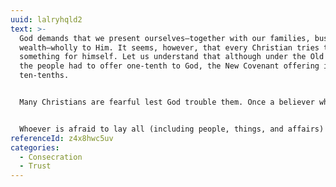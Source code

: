 ```yaml
---
uuid: lalryhqld2
text: >-
  God demands that we present ourselves—together with our families, business and
  wealth—wholly to Him. It seems, however, that every Christian tries to retain
  something for himself. Let us understand that although under the Old Covenant
  the people had to offer one-tenth to God, the New Covenant offering is
  ten-tenths.


  Many Christians are fearful lest God trouble them. Once a believer who was afraid of offering himself to the Lord said, "If I offer myself to God, and He makes me suffer, what can I do?" To which I replied quit seriously: "Who do you think God is? Suppose a child who used to disobey his parents said to them that hereafter he will obey them. Do you think his parents will deliberately require him to do what he cannot do so as to make him suffer? If so, they are not parents, but judges. Being parents, they doubtless will be especially merciful to their child. How, then, can you suggest that God would purposely cause you to suffer? Do you really think He would intentionally destroy you? You forget that He is your Father."


  Whoever is afraid to lay all (including people, things, and affairs) before God in consecration cannot be an overcomer... Consecration makes life powerful as well as joyful. He who is unwilling to offer to God is powerless, joyless, and sinful.
referenceId: z4x8hwc5uv
categories:
  - Consecration
  - Trust
---
```

